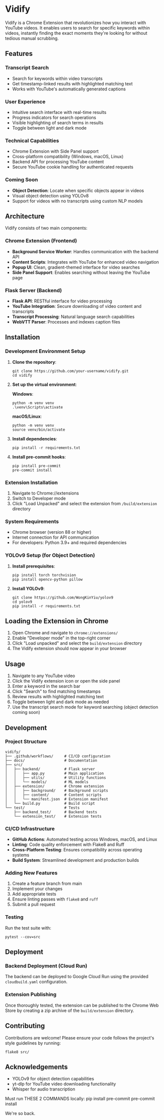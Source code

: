 # Vidify

Vidify is a Chrome Extension that revolutionizes how you interact with YouTube videos. It enables users to search for specific keywords within videos, instantly finding the exact moments they're looking for without tedious manual scrubbing.

## Features

### Transcript Search
- Search for keywords within video transcripts
- Get timestamp-linked results with highlighted matching text
- Works with YouTube's automatically generated captions

### User Experience
- Intuitive search interface with real-time results
- Progress indicators for search operations
- Visible highlighting of search terms in results
- Toggle between light and dark mode

### Technical Capabilities
- Chrome Extension with Side Panel support
- Cross-platform compatibility (Windows, macOS, Linux)
- Backend API for processing YouTube content
- Secure YouTube cookie handling for authenticated requests

### Coming Soon
- **Object Detection**: Locate when specific objects appear in videos
- Visual object detection using YOLOv8
- Support for videos with no transcripts using custom NLP models

## Architecture

Vidify consists of two main components:

### Chrome Extension (Frontend)
- **Background Service Worker**: Handles communication with the backend API
- **Content Scripts**: Integrates with YouTube for enhanced video navigation
- **Popup UI**: Clean, gradient-themed interface for video searches
- **Side Panel Support**: Enables searching without leaving the YouTube page

### Flask Server (Backend)
- **Flask API**: RESTful interface for video processing
- **YouTube Integration**: Secure downloading of video content and transcripts
- **Transcript Processing**: Natural language search capabilities
- **WebVTT Parser**: Processes and indexes caption files

## Installation

### Development Environment Setup

1. **Clone the repository**:
   ```
   git clone https://github.com/your-username/vidify.git
   cd vidify
   ```

2. **Set up the virtual environment**:

   **Windows**:
   ```
   python -m venv venv
   .\venv\Scripts\activate
   ```

   **macOS/Linux**:
   ```
   python -m venv venv
   source venv/bin/activate
   ```

3. **Install dependencies**:
   ```
   pip install -r requirements.txt
   ```

4. **Install pre-commit hooks**:
   ```
   pip install pre-commit
   pre-commit install
   ```

### Extension Installation

1. Navigate to Chrome://extensions
2. Switch to Developer mode
3. Click "Load Unpacked" and select the extension from `/build/extension` directory

### System Requirements
* Chrome browser (version 88 or higher)
* Internet connection for API communication
* For developers: Python 3.9+ and required dependencies

### YOLOv9 Setup (for Object Detection)

1. **Install prerequisites**:
   ```
   pip install torch torchvision
   pip install opencv-python pillow
   ```

2. **Install YOLOv9**:
   ```
   git clone https://github.com/WongKinYiu/yolov9
   cd yolov9
   pip install -r requirements.txt
   ```


## Loading the Extension in Chrome

1. Open Chrome and navigate to `chrome://extensions/`
2. Enable "Developer mode" in the top-right corner
3. Click "Load unpacked" and select the `build/extension` directory
4. The Vidify extension should now appear in your browser

## Usage

1. Navigate to any YouTube video
2. Click the Vidify extension icon or open the side panel
3. Enter a keyword in the search bar
4. Click "Search" to find matching timestamps
5. Review results with highlighted matching text
6. Toggle between light and dark mode as needed
7. Use the transcript search mode for keyword searching (object detection coming soon)

## Development

### Project Structure

```
vidify/
├── .github/workflows/     # CI/CD configuration
├── docs/                  # Documentation
├── src/
│   ├── backend/           # Flask server
│   │   ├── app.py         # Main application
│   │   ├── utils/         # Utility functions
│   │   └── models/        # ML models
│   ├── extension/         # Chrome extension
│   │   ├── background/    # Background scripts
│   │   ├── content/       # Content scripts
│   │   └── manifest.json  # Extension manifest
│   └── build.py           # Build script
└── test/                  # Tests
    ├── backend_test/      # Backend tests
    └── extension_test/    # Extension tests
```

### CI/CD Infrastructure
* **GitHub Actions**: Automated testing across Windows, macOS, and Linux
* **Linting**: Code quality enforcement with Flake8 and Ruff
* **Cross-Platform Testing**: Ensures compatibility across operating systems
* **Build System**: Streamlined development and production builds

### Adding New Features

1. Create a feature branch from main
2. Implement your changes
3. Add appropriate tests
4. Ensure linting passes with `flake8` and `ruff`
5. Submit a pull request

### Testing

Run the test suite with:

```
pytest --cov=src
```

## Deployment

### Backend Deployment (Cloud Run)

The backend can be deployed to Google Cloud Run using the provided `cloudbuild.yaml` configuration.

### Extension Publishing

Once thoroughly tested, the extension can be published to the Chrome Web Store by creating a zip archive of the `build/extension` directory.

## Contributing

Contributions are welcome! Please ensure your code follows the project's style guidelines by running:

```
flake8 src/
```

## Acknowledgements

- YOLOv9 for object detection capabilities
- yt-dlp for YouTube video downloading functionality
- Whisper for audio transcription

Must run THESE 2 COMMANDS locally:
pip install pre-commit
pre-commit install

We're so back.
